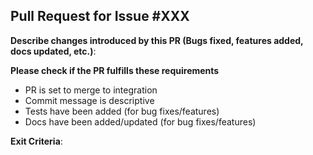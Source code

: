 
## Pull Request for Issue #XXX

**Describe changes introduced by this PR (Bugs fixed, features added, docs updated, etc.)**:


**Please check if the PR fulfills these requirements**

  - PR is set to merge to integration
  - Commit message is descriptive
  - Tests have been added (for bug fixes/features)
  - Docs have been added/updated (for bug fixes/features)

**Exit Criteria**:


